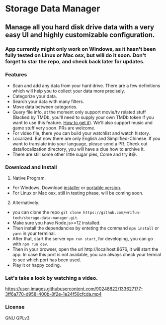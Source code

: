 # Storage Data Manager  
## Manage all you hard disk drive data with a very easy UI and highly customizable configuration.
### App currently might only work on Windows, as it hasn't been fully tested on Linux or Mac osx, but will do it soon. Don't forget to star the repo, and check back later for updates.
### Features
 - Scan and add any data from your hard drive. There are a few definitions which will help you to collect your data more precisely.
 - Categorize your data.
 - Search your data with many filters.
 - Move data between categories.
 - Query file info, at the moment only support movie/tv related stuff (Backed by TMDb, you'll need to supply your own TMDb token if you want to use this feature. [How to get it](https://developers.themoviedb.org/3/getting-started/introduction)). We'll also support music and game stuff very soon. PRs are welcome. 
 - For video file, there you can build your watchlist and watch history. 
 - Localized. But now there are only English and Simplified-Chinese. If you want to translate into your language, please send a PR. Check out data/localization directory, you will have a clue how to archive it.
 - There are still some other little sugar pies, Come and try it😆.

### Download and Install
1) Native Program.
- For Windows, Download [installer](https://github.com/wrifun-tech/storage-data-manager/releases/download/v1.0.0/StorageDataManager-Setup-1.0.0.exe) or [portable version](https://github.com/wrifun-tech/storage-data-manager/releases/download/v1.0.0/StorageDataManager-v1.0.0-portable.exe).
- For Linux or Mac osx, still in testing phase, will be coming soon.

2) Alternatively. 
- you can clone the repo ```git clone https://github.com/wrifun-tech/storage-data-manager.git```.
- Make sure you have Node.js>=12 installed.
- Then install the dependancies by enteting the command ```npm install``` or ```yarn``` in your terminal.
- After that, start the server ```npm run start```, for developing, you can go with ```npm run dev```.
- Then in your browser, open the url http://localhost:8676, it will start the app. In case this port is not available, you can always check your termial to see which port has been used. 
- Play it or happy coding.

### Let's take a look by watching a video.
https://user-images.githubusercontent.com/90248822/133627177-3ff6a770-d958-400b-8f2e-1e24f50cfcda.mp4

### License
GNU GPLv3
